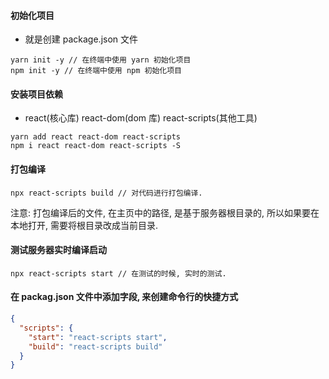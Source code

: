 
#### 初始化项目
- 就是创建 package.json 文件

```shell
yarn init -y // 在终端中使用 yarn 初始化项目
npm init -y // 在终端中使用 npm 初始化项目
```


#### 安装项目依赖
- react(核心库) react-dom(dom 库) react-scripts(其他工具)

```shell
yarn add react react-dom react-scripts
npm i react react-dom react-scripts -S
```

#### 打包编译
```shell
npx react-scripts build // 对代码进行打包编译. 
```
注意: 
打包编译后的文件, 在主页中的路径, 是基于服务器根目录的, 所以如果要在本地打开, 需要将根目录改成当前目录.

#### 测试服务器实时编译启动

```shell
npx react-scripts start // 在测试的时候, 实时的测试. 
```

#### 在 packag.json 文件中添加字段, 来创建命令行的快捷方式

```json
{
  "scripts": {
    "start": "react-scripts start",
    "build": "react-scripts build"
  }
}
```